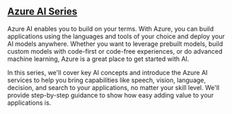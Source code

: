 ## [Azure AI Series](https://www.meetup.com/microsoft-reactor-bengaluru/events/283523270/)

Azure AI enables you to build on your terms. With Azure, you can build applications using the languages and tools of your choice and deploy your AI models anywhere. Whether you want to leverage prebuilt models, build custom models with code-first or code-free experiences, or do advanced machine learning, Azure is a great place to get started with AI.

In this series, we'll cover key AI concepts and introduce the Azure AI services to help you bring capabilities like speech, vision, language, decision, and search to your applications, no matter your skill level. We'll provide step-by-step guidance to show how easy adding value to your applications is.
